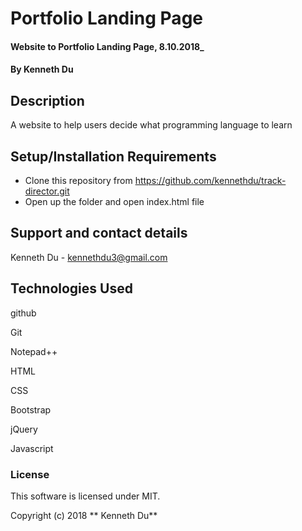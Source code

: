 # Portfolio Landing Page

#### Website to Portfolio Landing Page, 8.10.2018_

#### By Kenneth Du

## Description

A website to help users decide what programming language to learn

## Setup/Installation Requirements

* Clone this repository from https://github.com/kennethdu/track-director.git
* Open up the folder and open index.html file


## Support and contact details

Kenneth Du - kennethdu3@gmail.com

## Technologies Used

github

Git

Notepad++

HTML

CSS

Bootstrap

jQuery

Javascript

### License

This software is licensed under MIT.

Copyright (c) 2018 ** Kenneth Du**